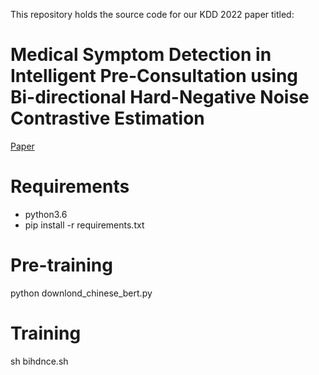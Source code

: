 
This repository holds the source code for our KDD 2022 paper titled: 
# Medical Symptom Detection in Intelligent Pre-Consultation using Bi-directional Hard-Negative Noise Contrastive Estimation 
[Paper](https://dl.acm.org/doi/pdf/10.1145/3534678.3539124)

# Requirements
- python3.6
- pip install -r requirements.txt

# Pre-training
python downlond_chinese_bert.py 

# Training
sh bihdnce.sh
